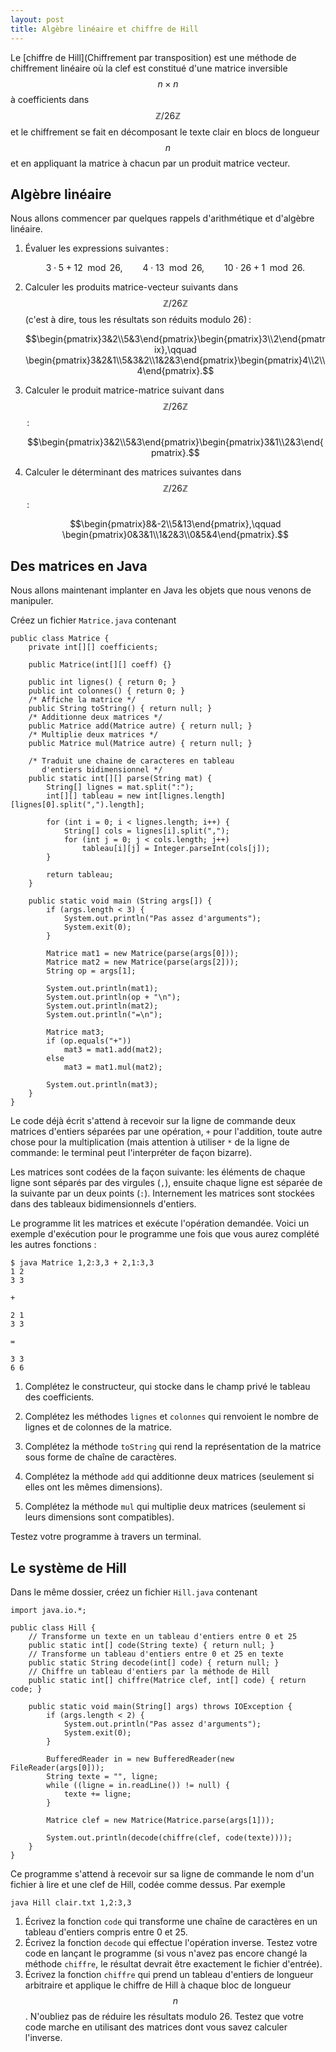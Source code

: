 ```yaml
---
layout: post
title: Algèbre linéaire et chiffre de Hill
---
```


Le [chiffre de Hill](Chiffrement par transposition) est une méthode de
chiffrement linéaire où la clef est constitué d'une matrice inversible
$$n\times n$$ à coefficients dans $$\mathbb{Z}/26\mathbb{Z}$$ et le
chiffrement se fait en décomposant le texte clair en blocs de longueur
$$n$$ et en appliquant la matrice à chacun par un produit matrice
vecteur.

## Algèbre linéaire

Nous allons commencer par quelques rappels d'arithmétique et d'algèbre linéaire.

1. Évaluer les expressions suivantes :

   $$3\cdot 5 + 12 \mod 26,\qquad 4\cdot 13 \mod 26,\qquad 10\cdot 26 + 1 \mod 26.$$

2. Calculer les produits matrice-vecteur suivants dans
   $$\mathbb{Z}/26\mathbb{Z}$$ (c'est à dire, tous les résultats son
   réduits modulo 26) :

   $$\begin{pmatrix}3&2\\5&3\end{pmatrix}\begin{pmatrix}3\\2\end{pmatrix},\qquad
   \begin{pmatrix}3&2&1\\5&3&2\\1&2&3\end{pmatrix}\begin{pmatrix}4\\2\\4\end{pmatrix}.$$

3. Calculer le produit matrice-matrice suivant dans $$\mathbb{Z}/26\mathbb{Z}$$ :

   $$\begin{pmatrix}3&2\\5&3\end{pmatrix}\begin{pmatrix}3&1\\2&3\end{pmatrix}.$$

4. Calculer le déterminant des matrices suivantes dans $$\mathbb{Z}/26\mathbb{Z}$$ :

   $$\begin{pmatrix}8&-2\\5&13\end{pmatrix},\qquad
   \begin{pmatrix}0&3&1\\1&2&3\\0&5&4\end{pmatrix}.$$


## Des matrices en Java

Nous allons maintenant implanter en Java les objets que nous venons de manipuler.

Créez un fichier `Matrice.java` contenant

~~~
public class Matrice {
    private int[][] coefficients;
    
    public Matrice(int[][] coeff) {}
    
    public int lignes() { return 0; }
    public int colonnes() { return 0; }
    /* Affiche la matrice */
    public String toString() { return null; }
    /* Additionne deux matrices */
    public Matrice add(Matrice autre) { return null; }
    /* Multiplie deux matrices */
    public Matrice mul(Matrice autre) { return null; }
    
    /* Traduit une chaine de caracteres en tableau
       d'entiers bidimensionnel */
    public static int[][] parse(String mat) {
        String[] lignes = mat.split(":");
        int[][] tableau = new int[lignes.length][lignes[0].split(",").length];
        
        for (int i = 0; i < lignes.length; i++) {
            String[] cols = lignes[i].split(",");
            for (int j = 0; j < cols.length; j++)
                tableau[i][j] = Integer.parseInt(cols[j]);
        }
        
        return tableau;
    }
        
    public static void main (String args[]) {
        if (args.length < 3) {
            System.out.println("Pas assez d'arguments");
            System.exit(0);
        }

        Matrice mat1 = new Matrice(parse(args[0]));
        Matrice mat2 = new Matrice(parse(args[2]));
        String op = args[1];

        System.out.println(mat1);
        System.out.println(op + "\n");
        System.out.println(mat2);
        System.out.println("=\n");

        Matrice mat3;
        if (op.equals("+"))
            mat3 = mat1.add(mat2);
        else
            mat3 = mat1.mul(mat2);

        System.out.println(mat3);
    }
}
~~~

Le code déjà écrit s'attend à recevoir sur la ligne de commande deux
matrices d'entiers séparées par une opération, `+` pour l'addition, toute autre chose pour la multiplication (mais attention à utiliser `*` de la ligne de commande: le terminal peut l'interpréter de façon bizarre).

Les matrices sont codées de la façon suivante: les éléments de chaque
ligne sont séparés par des virgules (`,`), ensuite chaque ligne est
séparée de la suivante par un deux points (`:`). Internement les
matrices sont stockées dans des tableaux bidimensionnels d'entiers.

Le programme lit les matrices et exécute l'opération demandée. Voici
un exemple d'exécution pour le programme une fois que vous aurez complété les autres fonctions :

~~~
$ java Matrice 1,2:3,3 + 2,1:3,3
1 2 
3 3 

+

2 1 
3 3 

=

3 3
6 6
~~~

1. Complétez le constructeur, qui stocke dans le champ privé le
tableau des coefficients.

2. Complétez les méthodes `lignes` et `colonnes` qui renvoient le
nombre de lignes et de colonnes de la matrice.

3. Complétez la méthode `toString` qui rend la représentation de la
matrice sous forme de chaîne de caractères.

4. Complétez la méthode `add` qui additionne deux matrices (seulement
si elles ont les mêmes dimensions).

5. Complétez la méthode `mul` qui multiplie deux matrices (seulement
si leurs dimensions sont compatibles).

Testez votre programme à travers un terminal.


## Le système de Hill

Dans le même dossier, créez un fichier `Hill.java` contenant 

~~~
import java.io.*;

public class Hill {
    // Transforme un texte en un tableau d'entiers entre 0 et 25
    public static int[] code(String texte) { return null; }
    // Transforme un tableau d'entiers entre 0 et 25 en texte
    public static String decode(int[] code) { return null; }
    // Chiffre un tableau d'entiers par la méthode de Hill
    public static int[] chiffre(Matrice clef, int[] code) { return code; }
    
    public static void main(String[] args) throws IOException {
        if (args.length < 2) {
            System.out.println("Pas assez d'arguments");
            System.exit(0);
        }
        
        BufferedReader in = new BufferedReader(new FileReader(args[0]));
        String texte = "", ligne;
        while ((ligne = in.readLine()) != null) {
            texte += ligne;
        }
        
        Matrice clef = new Matrice(Matrice.parse(args[1]));
        
        System.out.println(decode(chiffre(clef, code(texte))));
    }
}
~~~

Ce programme s'attend à recevoir sur sa ligne de commande le nom d'un
fichier à lire et une clef de Hill, codée comme dessus. Par exemple

~~~
java Hill clair.txt 1,2:3,3
~~~

1. Écrivez la fonction `code` qui transforme une chaîne de caractères
en un tableau d'entiers compris entre 0 et 25.
2. Écrivez la fonction `decode` qui effectue l'opération
inverse. Testez votre code en lançant le programme (si vous n'avez pas
encore changé la méthode `chiffre`, le résultat devrait être
exactement le fichier d'entrée).
3. Écrivez la fonction `chiffre` qui prend un tableau d'entiers de
longueur arbitraire et applique le chiffre de Hill à chaque bloc de
longueur $$n$$. N'oubliez pas de réduire les résultats modulo 26.
Testez que votre code marche en utilisant des matrices
dont vous savez calculer l'inverse.
